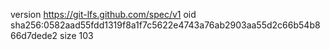 version https://git-lfs.github.com/spec/v1
oid sha256:0582aad55fdd1319f8a1f7c5622e4743a76ab2903aa55d2c66b54b866d7dede2
size 103
